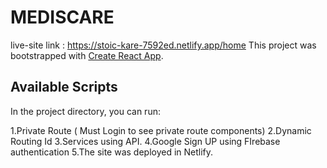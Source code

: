 # MEDISCARE
live-site link : https://stoic-kare-7592ed.netlify.app/home
This project was bootstrapped with [Create React App](https://github.com/facebook/create-react-app).

## Available Scripts

In the project directory, you can run:

1.Private Route ( Must Login to see private route components)
2.Dynamic Routing Id
3.Services using API.
4.Google Sign UP using FIrebase authentication
5.The site was deployed in Netlify.
